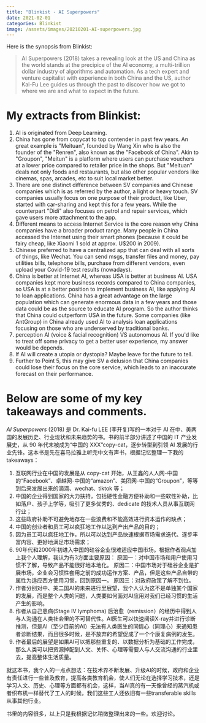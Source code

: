```yaml
---
title: "Blinkist - AI Superpowers"
date: 2021-02-01
categories: Blinkist
image: /assets/images/20210201-AI-superpowers.jpg
---
```


Here is the synopsis from Blinkist:

> AI Superpowers (2018) takes a revealing look at the US and China as the world stands at the precipice of the AI economy, a multi-trillion dollar industry of algorithms and automation. As a tech expert and venture capitalist with experience in both China and the US, author Kai-Fu Lee guides us through the past to discover how we got to where we are and what to expect in the future.  

# My extracts from Blinkist:
1. AI is originated from Deep Learning. 
2. China has gone from copycat to top contender in past few years. An great example is "Meituan", founded by Wang Xin who is also the founder of the "Renren", also known as the "Facebook of China". Akin to "Groupon", "Meitun" is a platform where users can purchase vouchers at a lower price compared to retailer price in the shops. But "Meituan" deals not only foods and restaurants, but also other popular vendors like cinemas, spas, arcades, etc to suit local market better. 
3. There are one distinct difference between SV companies and Chinese companies which is as referred by the author, a light or heavy touch. SV companies usually focus on one purpose of their product, like Uber, started with car-sharing and kept this for a few years. While the counterpart "Didi" also focuses on petrol and repair services, which gave users more attachment to the app. 
4. Different means to access Internet Service is the core reason why China companies have a broader product range. Many people in China accessed the Internet using their smart phones (because it could be fairy cheap, like Xiaomi 1 sold at approx. U$200 in 2009). 
5. Chinese preferred to have a centralized app that can deal with all sorts of things, like Wechat. You can send msgs, transfer files and money, pay utilities bills, telephone bills, purchase from different vendors, even upload your Covid-19 test results (nowadays).
6. China is better at Internet AI, whereas USA is better at business AI. USA companies kept more business records compared to China companies, so USA is at a better position to implement business AI, like applying AI to loan applications. China has a great advantage on the large population which can generate enormous data in a few years and those data could be as the source to educate AI program. So the author thinks that China could outperform USA in the future. Some companies (like AntGroup) in China already used AI to analysis loan applications focusing on those who are underserved by traditional banks. 
8. perception AI (voice & facial recognition) VS autonomous AI. If you'd like to treat off some privacy to get a better user experience, my answer would be depends. 
9. If AI will create a utopia or dystopia? Maybe leave for the future to tell.
10. Further to Point 5, this may give SV a delusion that China companies could lose their focus on the core service, which leads to an inaccurate forecast on their performance.

# Below are some of my key takeaways and comments.   
<em>AI Superpowers</em> (2018) 是 Dr. Kai-fu LEE (李开复)写的一本对于 AI 在中、美两国的发展历史、行业现状和未来趋势的书。书的前半部分讲述了中国的 IT 产业发展史，从 90 年代末被成为“中国的 XXX”copy-cat，逐步转型到引领 AI 发展的行业先锋。这本书是先在喜马拉雅上听完中文有声书，根据记忆整理一下我的 takeaways：

1. 互联网行业在中国的发展是从 copy-cat 开始，从王鑫的人人网-中国的“Facebook”、卓越网-中国的“amazon”、美团网-中国的“Groupon”，等等到后来发展出来的滴滴、wechat、tiktok 等；
2. 中国的企业得到国家的大力扶持，包括硬性金融方便补助和一些软性补助，比如落户、孩子上学等，吸引了更多优秀的、dedicate 的技术人员从事互联网行业；
3. 这些政府补助不可避免地存在一些浪费和不能高效进行资本运作的缺点；
3. 中国的创业者和员工可以疯狂地工作以达到产出产品的目的；
4. 因为员工可以疯狂地工作，所以可以达到产品快速根据市场需求迭代、逐步丰富内容、更好地满足市场需求；
5. 90年代和2000年初进入中国的硅谷企业很难适应中国市场。根据作者观点加上我个人理解，我认为有3方面主要原因：
  原因一：对中国市场和用户使用习惯不了解，导致产品不能很好地本地化。
  原因二：中国市场对于硅谷企业是扩展市场，企业会习惯性套用之前的成功运作方案、产品，但是这些产品自带的属性为适应西方使用习惯，回到原因一。
  原因三：对政府政策了解不到位。
6. 作者分别对中、美二国AI的未来进行里展望，我个人认为这不是单独某个国家的发展，而是整个人类的问题，人类要如何面对AI应用对我们已经习惯的生活产生的影响。
7. 作者从自己患病(Stage IV lymphoma) 后治愈（remission）的经历中得到人与人沟通在人类社会里的不可替代性。AI医生可以快速阅读X-ray并进行诊断推测，但是AI（至少目前的AI）无法有人类医生的同情心（同理心）来通知患者诊断结果，而且很多时候，是不放弃的希望促成了一个个康复病例的发生。
8. 作者最后的展望是如果AI可以把那些重复的、以数据分析为基础的工作完成，那么人类可以把资源掉配到人文、关怀、心理等需要人与人交流沟通的行业里去，提高整体生活质量。 

就这本书，我个人的一点点想法：在技术界不断发展、升级AI的时候，政府和企业有责任进行一些普及教育，提高各类教育机会，使人们无论在选择学习技术，还是学习人文、历史、心理等方面都有机会，这样，当AI真的有一天像曾经的蒸汽机或者织布机一样替代了工人的时候，我们这些工人还依旧有一些transferable skills从事其他行业。 

书里的内容很多，以上只是我根据记忆稍微整理出来的一些。欢迎讨论。 

